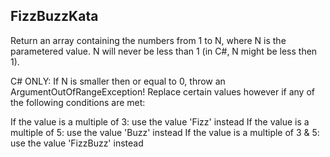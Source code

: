 ﻿## FizzBuzzKata

Return an array containing the numbers from 1 to N, where N is the parametered value. N will never be less than 1 (in C#, N might be less then 1).

C# ONLY: If N is smaller then or equal to 0, throw an ArgumentOutOfRangeException!
Replace certain values however if any of the following conditions are met:

If the value is a multiple of 3: use the value 'Fizz' instead
If the value is a multiple of 5: use the value 'Buzz' instead
If the value is a multiple of 3 & 5: use the value 'FizzBuzz' instead